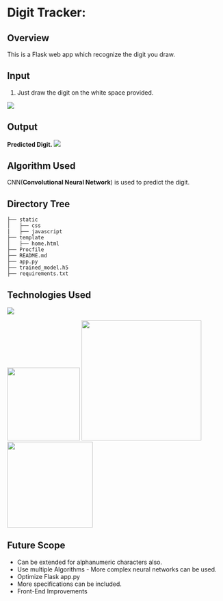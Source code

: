# Digit Tracker: 



## Overview
This is a Flask web app which recognize the digit you draw.

## Input

1. Just draw the digit on the white space provided.


![](https://i.imgur.com/Krqt9aS.jpg)

## Output

**Predicted Digit.**
![](https://i.imgur.com/Hz0M7UN.jpg)
## Algorithm Used

CNN(**Convolutional Neural Network**) is used to predict the digit.

## Directory Tree 
```
├── static 
│   ├── css
|   ├── javascript   
├── template
│   ├── home.html
├── Procfile
├── README.md
├── app.py
├── trained_model.h5
├── requirements.txt
```

## Technologies Used

![](https://forthebadge.com/images/badges/made-with-python.svg)

[<img target="_blank" src="https://flask.palletsprojects.com/en/1.1.x/_images/flask-logo.png" width=170>](https://flask.palletsprojects.com/en/1.1.x/) [<img target="_blank" src="https://number1.co.za/wp-content/uploads/2017/10/gunicorn_logo-300x85.png" width=280>](https://gunicorn.org) [<img target="_blank" src="https://i.imgur.com/nAKdQXJ.png" width=200>](https://i.imgur.com/nAKdQXJ.png)



## Future Scope

* Can be extended for alphanumeric characters also.
* Use multiple Algorithms - More complex neural networks can be used.
* Optimize Flask app.py
* More specifications can be included.
* Front-End Improvements

